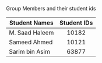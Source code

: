 Group Members and their student ids

| Student Names        | Student IDs   | 
| -------------------- |:-------------:|
| M. Saad Haleem       | 10182         | 
| Sameed Ahmed         | 10121         |   
| Sarim bin Asim       | 63877         |    
